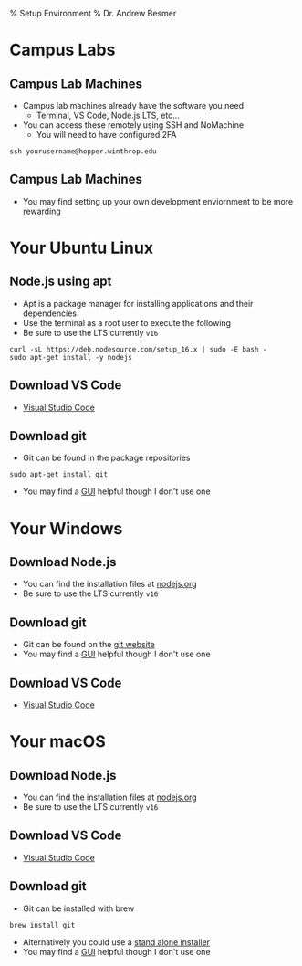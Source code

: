 % Setup Environment
% Dr. Andrew Besmer
	
# Campus Labs

## Campus Lab Machines

* Campus lab machines already have the software you need
	* Terminal, VS Code, Node.js LTS, etc...
* You can access these remotely using SSH and NoMachine
	* You will need to have configured 2FA

```
ssh yourusername@hopper.winthrop.edu
```

## Campus Lab Machines

* You may find setting up your own development enviornment to be more rewarding

# Your Ubuntu Linux

## Node.js using apt
 
* Apt is a package manager for installing applications and their dependencies
* Use the terminal as a root user to execute the following
* Be sure to use the LTS currently `v16`

```
curl -sL https://deb.nodesource.com/setup_16.x | sudo -E bash -
sudo apt-get install -y nodejs
```

## Download VS Code

* [Visual Studio Code](https://code.visualstudio.com/)

## Download git

* Git can be found in the package repositories

```
sudo apt-get install git
```

* You may find a [GUI](https://git-scm.com/downloads/guis) helpful though I don't use one

# Your Windows

## Download Node.js

* You can find the installation files at [nodejs.org](https://nodejs.org/en/download/)
* Be sure to use the LTS currently `v16`

## Download git

* Git can be found on the [git website](https://git-scm.com/download/win)
* You may find a [GUI](https://git-scm.com/downloads/guis) helpful though I don't use one

## Download VS Code

* [Visual Studio Code](https://code.visualstudio.com/)

# Your macOS

## Download Node.js

* You can find the installation files at [nodejs.org](https://nodejs.org/en/download/)
* Be sure to use the LTS currently `v16`

## Download VS Code

* [Visual Studio Code](https://code.visualstudio.com/)

## Download git

* Git can be installed with brew

```
brew install git
```

* Alternatively you could use a [stand alone installer](https://sourceforge.net/projects/git-osx-installer/)
* You may find a [GUI](https://git-scm.com/downloads/guis) helpful though I don't use one

